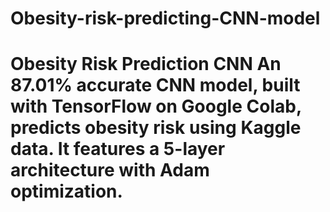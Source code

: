 # Obesity-risk-predicting-CNN-model
# Obesity Risk Prediction CNN  An 87.01% accurate CNN model, built with TensorFlow on Google Colab, predicts obesity risk using Kaggle data. It features a 5-layer architecture with Adam optimization.
